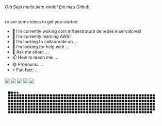 ###### Olá Seja muito bem vindo! Em meu Github.
re are some ideas to get you started:

- 🔭 I’m currently woking com  infraestrutura de redes e servidores!
- 🌱 I’m currently learning  AWS!
- 👯 I’m looking to collaborate on ...
- 🤔 I’m looking for help with ...
- 💬 Ask me about ...
- 📫 How to reach me: ...
- 😄 Pronouns: ...
- ⚡ Fun fact: ...
<div> 
  <a href="https://www.youtube.com/channel/UCnnh6XQn7AegRnBub1lOTjg?" target="_blank"><img src="https://img.shields.io/badge/YouTube-FF0000?style=for-the-badge&logo=youtube&logoColor=white" target="_blank"></a>
  <a href="https://www.instagram.com/wanderson.wbr/" target="_blank"><img src="https://img.shields.io/badge/-Instagram-%23E4405F?style=for-the-badge&logo=instagram&logoColor=white" target="_blank"></a>
  <a href = "mailto:wawbwr@gmail.com"><img src="https://img.shields.io/badge/-Gmail-%23333?style=for-the-badge&logo=gmail&logoColor=white" target="_blank"></a>
  <a href="dladlçfa"><img src="https://img.shields.io/badge/Ubuntu-E95420?style=for-the-badge&logo=ubuntu&logoColor=white" target="_blank"></a>
  <a href=""><img src="https://img.shields.io/badge/Amazon_AWS-232F3E?style=for-the-badge&logo=amazon-aws&logoColor=white" target="_blank"></a>
  
  ![Snake animation](https://raw.githubusercontent.com/Platane/snk/output/github-contribution-grid-snake.svg) 
  
</div>

